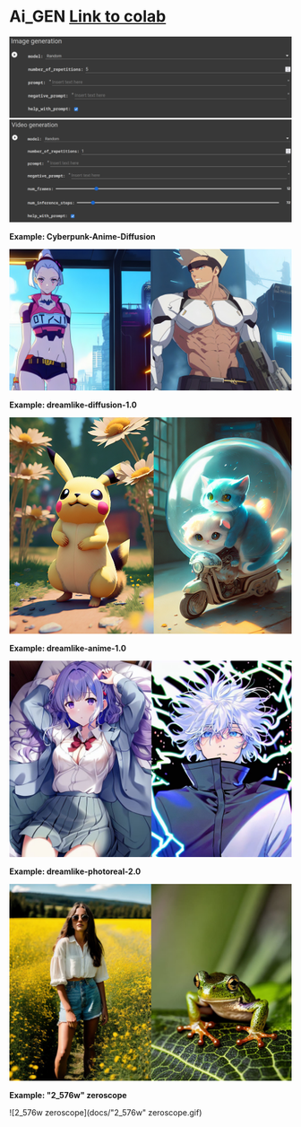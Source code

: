# Ai_GEN [Link to colab](https://colab.research.google.com/drive/1vDknknuuPlRwiTaqVhoHaUcW7CaGEcbt?usp=sharing)
![IMG](docs/IMG/IMG.png)
![VID](docs/IMG/VID.png)


**Example: Cyberpunk-Anime-Diffusion**

![Cyberpunk-Anime-Diffusion](docs/Cyberpunk-Anime-Diffusion.jpg)


**Example: dreamlike-diffusion-1.0**

![dreamlike-diffusion-1.0](docs/dreamlike-diffusion-1.0.jpg)


**Example: dreamlike-anime-1.0**

![dreamlike-anime-1.0](docs/dreamlike-anime-1.0.jpg)

**Example: dreamlike-photoreal-2.0**

![dreamlike-photoreal-2.0](docs/dreamlike-photoreal-2.0.jpg)

**Example: "2_576w" zeroscope**

![2_576w zeroscope](docs/"2_576w" zeroscope.gif)

